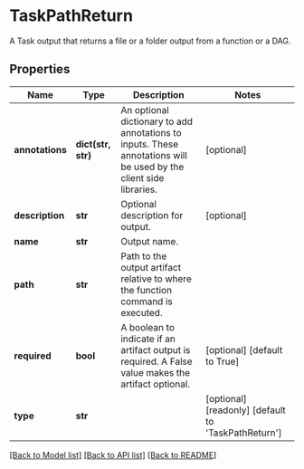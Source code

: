 # TaskPathReturn

A Task output that returns a file or a folder output from a function or a DAG.
## Properties
Name | Type | Description | Notes
------------ | ------------- | ------------- | -------------
**annotations** | **dict(str, str)** | An optional dictionary to add annotations to inputs. These annotations will be used by the client side libraries. | [optional] 
**description** | **str** | Optional description for output. | [optional] 
**name** | **str** | Output name. | 
**path** | **str** | Path to the output artifact relative to where the function command is executed. | 
**required** | **bool** | A boolean to indicate if an artifact output is required. A False value makes the artifact optional. | [optional] [default to True]
**type** | **str** |  | [optional] [readonly] [default to 'TaskPathReturn']

[[Back to Model list]](../README.md#documentation-for-models) [[Back to API list]](../README.md#documentation-for-api-endpoints) [[Back to README]](../README.md)


